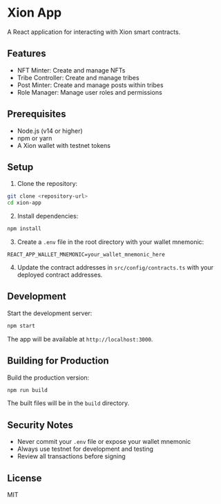 # Xion App

A React application for interacting with Xion smart contracts.

## Features

- NFT Minter: Create and manage NFTs
- Tribe Controller: Create and manage tribes
- Post Minter: Create and manage posts within tribes
- Role Manager: Manage user roles and permissions

## Prerequisites

- Node.js (v14 or higher)
- npm or yarn
- A Xion wallet with testnet tokens

## Setup

1. Clone the repository:
```bash
git clone <repository-url>
cd xion-app
```

2. Install dependencies:
```bash
npm install
```

3. Create a `.env` file in the root directory with your wallet mnemonic:
```
REACT_APP_WALLET_MNEMONIC=your_wallet_mnemonic_here
```

4. Update the contract addresses in `src/config/contracts.ts` with your deployed contract addresses.

## Development

Start the development server:
```bash
npm start
```

The app will be available at `http://localhost:3000`.

## Building for Production

Build the production version:
```bash
npm run build
```

The built files will be in the `build` directory.

## Security Notes

- Never commit your `.env` file or expose your wallet mnemonic
- Always use testnet for development and testing
- Review all transactions before signing

## License

MIT 